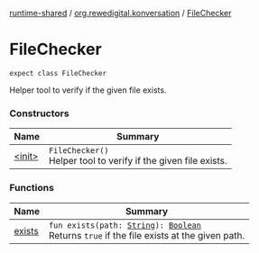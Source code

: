 [runtime-shared](../../index.md) / [org.rewedigital.konversation](../index.md) / [FileChecker](./index.md)

# FileChecker

`expect class FileChecker`

Helper tool to verify if the given file exists.

### Constructors

| Name | Summary |
|---|---|
| [&lt;init&gt;](-init-.md) | `FileChecker()`<br>Helper tool to verify if the given file exists. |

### Functions

| Name | Summary |
|---|---|
| [exists](exists.md) | `fun exists(path: `[`String`](https://kotlinlang.org/api/latest/jvm/stdlib/kotlin/-string/index.html)`): `[`Boolean`](https://kotlinlang.org/api/latest/jvm/stdlib/kotlin/-boolean/index.html)<br>Returns `true` if the file exists at the given path. |
